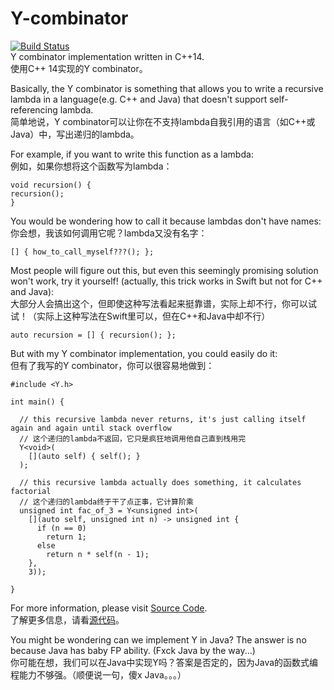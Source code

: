 # Y-combinator

[![Build Status](https://github.com/liuziangexit/lazy/workflows/build/badge.svg)](https://github.com/liuziangexit/lazy/actions)
<br>
Y combinator implementation written in C++14.
<br>
使用C++ 14实现的Y combinator。

Basically, the Y combinator is something that allows you to write a recursive lambda in a language(e.g. C++ and Java)
that doesn't support self-referencing lambda.
<br>
简单地说，Y combinator可以让你在不支持lambda自我引用的语言（如C++或Java）中，写出递归的lambda。

For example, if you want to write this function as a lambda:
<br>
例如，如果你想将这个函数写为lambda：

```
void recursion() { 
recursion(); 
}
```

You would be wondering how to call it because lambdas don't have names:
<br>
你会想，我该如何调用它呢？lambda又没有名字：

```
[] { how_to_call_myself???(); };
```

Most people will figure out this, but even this seemingly promising solution won't work, try it yourself! (actually,
this
trick works in Swift but not for C++ and Java):
<br>
大部分人会搞出这个，但即使这种写法看起来挺靠谱，实际上却不行，你可以试试！（实际上这种写法在Swift里可以，但在C++和Java中却不行）

```
auto recursion = [] { recursion(); };
```

But with my Y combinator implementation, you could easily do it:
<br>
但有了我写的Y combinator，你可以很容易地做到：

```
#include <Y.h>

int main() {

  // this recursive lambda never returns, it's just calling itself again and again until stack overflow
  // 这个递归的lambda不返回，它只是疯狂地调用他自己直到栈用完
  Y<void>(
    [](auto self) { self(); }
  );

  // this recursive lambda actually does something, it calculates factorial
  // 这个递归的lambda终于干了点正事，它计算阶乘
  unsigned int fac_of_3 = Y<unsigned int>(
    [](auto self, unsigned int n) -> unsigned int {
      if (n == 0)
        return 1;
      else
        return n * self(n - 1);
    },
    3));
  
}
```

For more information, please visit [Source Code](include/Y.h).
<br>
了解更多信息，请看[源代码](include/Y.h)。

You might be wondering can we implement Y in Java? The answer is no because Java has baby FP ability. (Fxck Java by the
way...)
<br>
你可能在想，我们可以在Java中实现Y吗？答案是否定的，因为Java的函数式编程能力不够强。（顺便说一句，傻x Java。。。）
